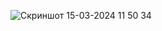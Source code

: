 ![Скриншот 15-03-2024 11 50 34](https://github.com/dasturlashkursi/Oylik_kalendar/assets/161709554/a4415879-07ec-4dd1-b839-a12f1485a9e8)
